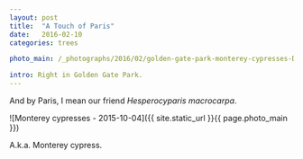```yaml
---
layout: post
title:  "A Touch of Paris"
date:   2016-02-10
categories: trees

photo_main: /_photographs/2016/02/golden-gate-park-monterey-cypresses-DSC03466_1920.jpg

intro: Right in Golden Gate Park.
---
```

And by Paris, I mean our friend *Hesperocyparis macrocarpa*.

![Monterey cypresses - 2015-10-04]({{ site.static_url }}{{ page.photo_main }})

A.k.a. Monterey cypress.